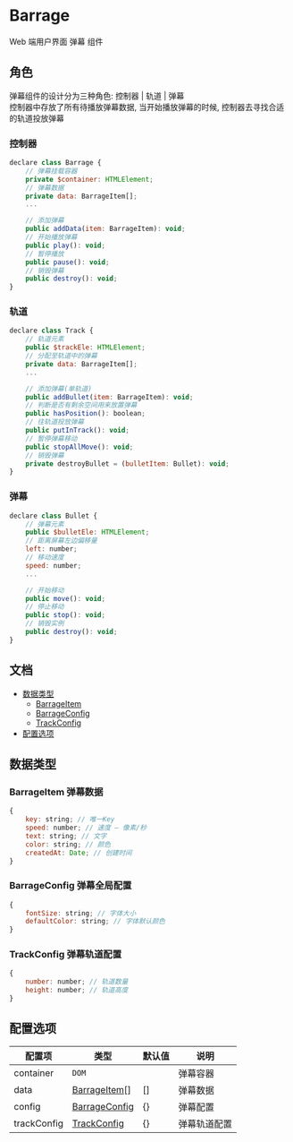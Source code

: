 # Barrage

Web 端用户界面 弹幕 组件

## 角色

弹幕组件的设计分为三种角色: 控制器 | 轨道 | 弹幕  
控制器中存放了所有待播放弹幕数据, 当开始播放弹幕的时候, 控制器去寻找合适的轨道投放弹幕

### 控制器

```javascript
declare class Barrage {
    // 弹幕挂载容器
    private $container: HTMLElement;
    // 弹幕数据
    private data: BarrageItem[];
    ...

    // 添加弹幕
    public addData(item: BarrageItem): void;
    // 开始播放弹幕
    public play(): void;
    // 暂停播放
    public pause(): void;
    // 销毁弹幕
    public destroy(): void;
}
```

### 轨道

```javascript
declare class Track {
    // 轨道元素
    public $trackEle: HTMLElement;
    // 分配至轨道中的弹幕
    private data: BarrageItem[];
    ...

    // 添加弹幕(单轨道)
    public addBullet(item: BarrageItem): void;
    // 判断是否有剩余空间用来放置弹幕
    public hasPosition(): boolean;
    // 往轨道投放弹幕
    public putInTrack(): void;
    // 暂停弹幕移动
    public stopAllMove(): void;
    // 销毁弹幕
    private destroyBullet = (bulletItem: Bullet): void;
}
```

### 弹幕

```javascript
declare class Bullet {
    // 弹幕元素
    public $bulletEle: HTMLElement;
    // 距离屏幕左边偏移量
    left: number;
    // 移动速度
    speed: number;
    ...

    // 开始移动
    public move(): void;
    // 停止移动
    public stop(): void;
    // 销毁实例
    public destroy(): void;
}
```

## 文档

-   [数据类型](#数据类型)
    -   [BarrageItem](#barrageitem-弹幕数据)
    -   [BarrageConfig](#barrageconfig-弹幕全局配置)
    -   [TrackConfig](#trackconfig-弹幕轨道配置)
-   [配置选项](#配置选项)

## 数据类型

### BarrageItem 弹幕数据

```javascript
{
    key: string; // 唯一Key
    speed: number; // 速度 — 像素/秒
    text: string; // 文字
    color: string; // 颜色
    createdAt: Date; // 创建时间
}
```

### BarrageConfig 弹幕全局配置

```javascript
{
    fontSize: string; // 字体大小
    defaultColor: string; // 字体默认颜色
}
```

### TrackConfig 弹幕轨道配置

```javascript
{
    number: number; // 轨道数量
    height: number; // 轨道高度
}
```

## 配置选项

| 配置项      | 类型                                         | 默认值 | 说明         |
| ----------- | -------------------------------------------- | ------ | ------------ |
| container   | `DOM`                                        |        | 弹幕容器     |
| data        | [BarrageItem](#barrageitem-弹幕数据)[]       | []     | 弹幕数据     |
| config      | [BarrageConfig](#barrageconfig-弹幕全局配置) | {}     | 弹幕配置     |
| trackConfig | [TrackConfig](#trackconfig-弹幕轨道配置)     | {}     | 弹幕轨道配置 |
